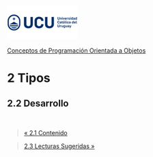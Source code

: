 ![UCU](../../Assets/logo-ucu.png)

[Conceptos de Programación Orientada a Objetos](../)


# 2 Tipos

## 2.2 Desarrollo




<br>

> [« 2.1 Contenido](./2_1_Contenido.md)


> [2.3 Lecturas Sugeridas »](./2_3_Lecturas_Sugeridas.md)

</br>